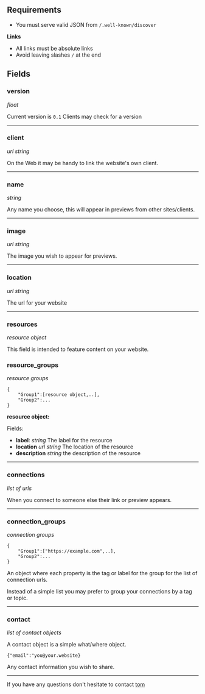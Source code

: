 ## Requirements

* You must serve valid JSON from `/.well-known/discover`

**Links**
* All links must be absolute links
* Avoid leaving slashes `/` at the end

## Fields

### version
*float*

Current version is `0.1`
Clients may check for a version

---
### client
*url string*

On the Web it may be handy to link the website's own client.

---
### name
*string*

Any name you choose, this will appear in previews from other sites/clients.

---
### image
*url string*

The image you wish to appear for previews.

---
### location
*url string*

The url for your website

---
### resources
*resource object*

This field is intended to feature content on your website.

### resource_groups
*resource groups*

```
{
    "Group1":[resource object,..],
    "Group2":...
}
```

**resource object:**

Fields:
* **label**: *string* The label for the resource
* **location** *url string* The location of the resource
* **description** *string* the description of the resource

---
### connections
*list of urls*

When you connect to someone else their link or preview appears.

---
### connection_groups
*connection groups*

```
{
    "Group1":["https://example.com",..],
    "Group2":...
}
```

An object where each property is the tag or label for the group for the list of connection urls.

Instead of a simple list you may prefer to group your connections by a tag or topic.

---
### contact
*list of contact objects*

A contact object is a simple what/where object.

`{"email":"you@your.website}`

Any contact information you wish to share.

---

If you have any questions don't hesitate to contact [tom](https://tomfasano.net/contact)

